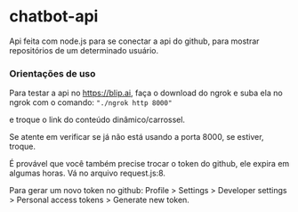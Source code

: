 # chatbot-api

Api feita com node.js para se conectar a api do github, para mostrar repositórios de um determinado usuário. 

### Orientações de uso

Para testar a api no https://blip.ai, faça o download do ngrok e suba ela no ngrok com o comando:
`
"./ngrok http 8000"
`

 e troque o link do conteúdo dinâmico/carrossel. 

Se atente em verificar se já não está usando a porta 8000, se estiver, troque.

É provável que você também precise trocar o token do github, ele expira em algumas horas. Vá no arquivo request.js:8.

Para gerar um novo token no github: Profile > Settings > Developer settings > Personal access tokens > Generate new token.
